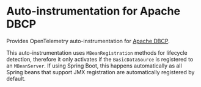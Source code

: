 # Auto-instrumentation for Apache DBCP

Provides OpenTelemetry auto-instrumentation
for [Apache DBCP](https://commons.apache.org/proper/commons-dbcp/).

This auto-instrumentation uses `MBeanRegistration` methods for lifecycle detection, therefore it
only activates if the `BasicDataSource` is registered to an `MBeanServer`. If using Spring Boot,
this happens automatically as all Spring beans that support JMX registration are automatically
registered by default.

